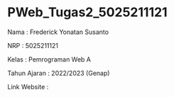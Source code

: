 # PWeb_Tugas2_5025211121

Nama : Frederick Yonatan Susanto

NRP : 5025211121

Kelas : Pemrograman Web A

Tahun Ajaran : 2022/2023 (Genap)

Link Website : 
